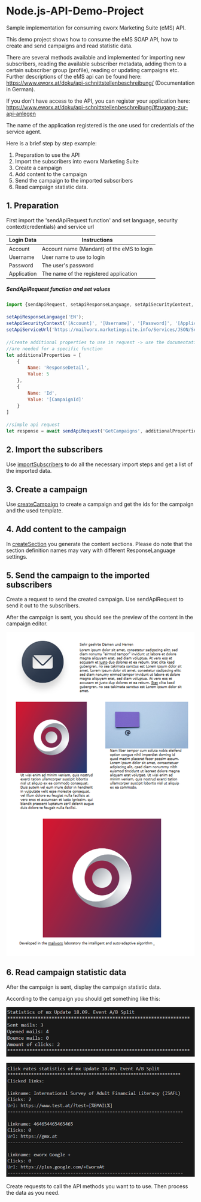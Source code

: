 ﻿# Node.js-API-Demo-Project
Sample implementation for consuming eworx Marketing Suite (eMS) API.

This demo project shows how to consume the eMS SOAP API, how to create and send campaigns and read statistic data.

There are several methods available and implemented for importing new subscribers, reading the available subscriber metadata, adding them to a certain subscriber group (profile), reading or updating campaigns etc.
Further descriptions of the eMS api can be found here: https://www.eworx.at/doku/api-schnittstellenbeschreibung/ (Documentation in German).

If you don't have access to the API, you can register your application here: https://www.eworx.at/doku/api-schnittstellenbeschreibung/#zugang-zur-api-anlegen

The name of the application registered is the one used for credentials of the service agent.

Here is a brief step by step example:

1. Preparation to use the API
2. Import the subscribers into eworx Marketing Suite
3. Create a campaign
4. Add content to the campaign
5. Send the campaign to the imported subscribers
6. Read campaign statistic data.

## 1. Preparation

First import the 'sendApiRequest function' and set language, security context(credentials) and service url

| Login Data    | Instructions                                           |
|---------------|--------------------------------------------------------|
| Account       | Account name (Mandant) of the eMS to login             |
| Username      | User name to use to login                              |
| Password      | The user's password                                    |
| Application   | The name of the registered application                 |

##### SendApiRequest function and set values
```js
import {sendApiRequest, setApiResponseLanguage, setApiSecurityContext, setApiServiceUrl} from './api.js'

setApiResponseLanguage('EN');
setApiSecurityContext('[Account]', '[Username]', '[Password]', '[Application]');
setApiServiceUrl('https://mailworx.marketingsuite.info/Services/JSON/ServiceAgent.svc');

//Create additional properties to use in request -> use the documentation to determine what properties
//are needed for a specific function
let additionalProperties = [
    {
        Name: 'ResponseDetail',
        Value: 5
    },
    {
        Name: 'Id',
        Value: '[CampaignId]'
    }
]

//simple api request
let response = await sendApiRequest('GetCampaigns', additionalProperties);
```

## 2. Import the subscribers

Use [importSubscribers](./examples/importSubscribers.js) to do all the necessary import steps and get a list of the imported data.

## 3. Create a campaign

Use [createCampaign](./examples/createCampaign.js) to create a campaign and get the ids for the campaign and the used template.

## 4. Add content to the campaign

In [createSection](./examples/createSection.js) you generate the content sections.
Please do note that the section definition names may vary with different ResponseLanguage settings.

## 5. Send the campaign to the imported subscribers

Create a request to send the created campaign. Use sendApiRequest to send it out to the subscribers.

After the campaign is sent, you should see the preview of the content in the campaign editor.

![Sent campaign preview](./screenshots/SentCampaignPreview.png)

## 6. Read campaign statistic data

After the campaign is sent, display the campaign statistic data.

According to the campaign you should get something like this:

![Campaign statistics](./screenshots/CampaignStatistic.png)

![Campaign click rates](./screenshots/ClickRatesStatistic.png)

Create requests to call the API methods you want to to use. Then process the data as you need.